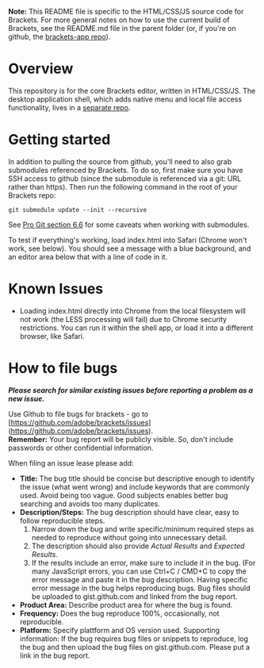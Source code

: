 **Note:** This README file is specific to the HTML/CSS/JS source code for Brackets.
For more general notes on how to use the current build of Brackets, see the
README.md file in the parent folder (or, if you're on github, the
[brackets-app repo](http://github.com/adobe/brackets-app)).

Overview
========

This repository is for the core Brackets editor, written in HTML/CSS/JS. The 
desktop application shell, which adds native menu and local file access 
functionality, lives in a [separate repo](http://github.com/adobe/brackets-app).

Getting started
===============

In addition to pulling the source from github, you'll need to also grab
submodules referenced by Brackets. To do so, first make sure you have SSH
access to github (since the submodule is referenced via a git: URL rather than
https). Then run the following command in the root of your Brackets repo:

	git submodule update --init --recursive
	
See [Pro Git section 6.6](http://progit.org/book/ch6-6.html) for some caveats
when working with submodules.

To test if everything's working, load index.html into Safari (Chrome won't work,
see below). You should see a message with a blue background, and an editor area
below that with a line of code in it.

Known Issues
============

* Loading index.html directly into Chrome from the local filesystem will not work
  (the LESS processing will fail) due to Chrome security restrictions. You can run 
  it within the shell app, or load it into a different browser, like Safari.

How to file bugs
================

***Please search for similar existing issues before reporting a problem as a new issue.***

Use Github to file bugs for brackets - go to [https://github.com/adobe/brackets/issues]
(https://github.com/adobe/brackets/issues).    
**Remember:** Your bug report will be publicly visible. So, don't include passwords or other confidential
information.

When filing an issue lease please add:


* **Title:** The bug title should be concise but descriptive enough to identify the issue (what went wrong)
            and include keywords that are commonly used. Avoid being too vague. Good subjects enables better bug searching and avoids too many duplicates.
* **Description/Steps:** The bug description should have clear, easy to follow reproducible steps.
  1.  Narrow down the bug and write specific/minimum required steps as needed to reproduce without going
into unnecessary detail.   
  2.  The description should also provide *Actual Results* and *Expected Results*.      
  3.  If the results include an error, make sure to include it in the bug. (For many JavaScript errors, you can 
use Ctrl+C / CMD+C to copy the error message and paste it in the bug description. Having specific error 
message in the bug helps reproducing bugs. Bug files should be uploaded to gist.github.com and linked  from the bug report.
* **Product Area:** Describe product area for where the bug is found.
* **Frequency:** Does the bug reproduce 100%, occasionally, not reproducible.
* **Platform:** Specify plattform and OS version used.
Supporting information: If the bug requires bug files or snippets to reproduce, log the bug and then upload the bug files on gist.github.com. Please put a link in the bug report. 

